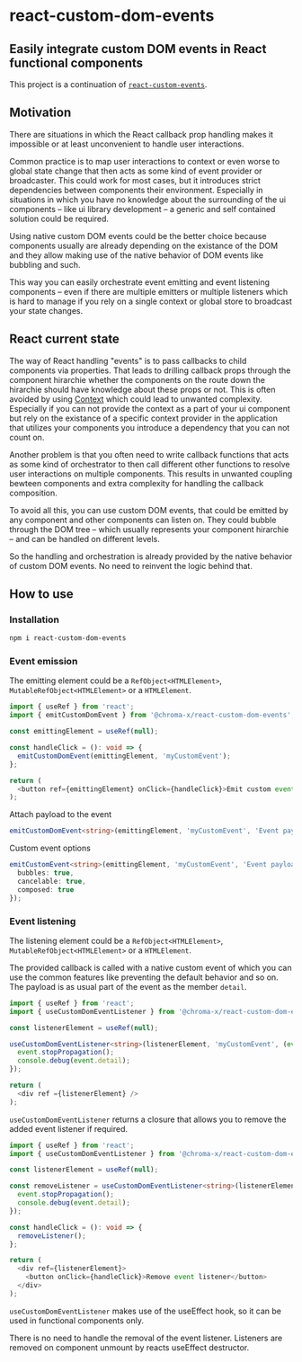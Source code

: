 # react-custom-dom-events

## Easily integrate custom DOM events in React functional components

This project is a continuation of [`react-custom-events`](https://www.npmjs.com/package/react-custom-events). 

## Motivation

There are situations in which the React callback prop handling makes it impossible or at least unconvenient to handle user interactions. 

Common practice is to map user interactions to context or even worse to global state change that then acts as some kind of event provider 
or broadcaster. This could work for most cases, but it introduces strict dependencies between components their environment. Especially in 
situations in which you have no knowledge about the surrounding of the ui components – like ui library development – a generic and self 
contained solution could be required.

Using native custom DOM events could be the better choice because components usually are already depending on the existance of the DOM and 
they allow making use of the native behavior of DOM events like bubbling and such. 

This way you can easily orchestrate event emitting and event listening components – even if there are multiple emitters or multiple 
listeners which is hard to manage if you rely on a single context or global store to broadcast your state changes. 

## React current state

The way of React handling "events" is to pass callbacks to child components via properties. That leads to drilling callback props through 
the component hirarchie whether the components on the route down the hirarchie should have knowledge about these props or not. This is often 
avoided by using [Context](https://reactjs.org/docs/context.html) which could lead to unwanted complexity. Especially if you can not 
provide the context as a part of your ui component but rely on the existance of a specific context provider in the application that utilizes 
your components you introduce a dependency that you can not count on. 

Another problem is that you often need to write callback functions that acts as some kind of orchestrator to then call different other 
functions to resolve user interactions on multiple components. This results in unwanted coupling bewteen components and extra complexity 
for handling the callback composition. 

To avoid all this, you can use custom DOM events, that could be emitted by any component and other components can listen on. They could 
bubble through the DOM tree – which usually represents your component hirarchie – and can be handled on different levels. 

So the handling and orchestration is already provided by the native behavior of custom DOM events. No need to reinvent the logic behind that.

## How to use

### Installation

```sh
npm i react-custom-dom-events
```

### Event emission

The emitting element could be a `RefObject<HTMLElement>`, `MutableRefObject<HTMLElement>` or a `HTMLElement`.

```typescript
import { useRef } from 'react';
import { emitCustomDomEvent } from '@chroma-x/react-custom-dom-events';

const emittingElement = useRef(null);

const handleClick = (): void => {
  emitCustomDomEvent(emittingElement, 'myCustomEvent');
};

return (
  <button ref={emittingElement} onClick={handleClick}>Emit custom event</button>
);
```

Attach payload to the event

```typescript
emitCustomDomEvent<string>(emittingElement, 'myCustomEvent', 'Event payload');
```

Custom event options

```typescript
emitCustomEvent<string>(emittingElement, 'myCustomEvent', 'Event payload', {
  bubbles: true,
  cancelable: true, 
  composed: true
});
```

### Event listening

The listening element could be a `RefObject<HTMLElement>`, `MutableRefObject<HTMLElement>` or a `HTMLElement`.

The provided callback is called with a native custom event of which you can use the common features like preventing the default behavior
and so on. The payload is as usual part of the event as the member `detail`.

```typescript
import { useRef } from 'react';
import { useCustomDomEventListener } from '@chroma-x/react-custom-dom-events';

const listenerElement = useRef(null);

useCustomDomEventListener<string>(listenerElement, 'myCustomEvent', (event): void => {
  event.stopPropagation();
  console.debug(event.detail);
});

return (
  <div ref ={listenerElement} />
);
```

`useCustomDomEventListener` returns a closure that allows you to remove the added event listener if required. 

```typescript
import { useRef } from 'react';
import { useCustomDomEventListener } from '@chroma-x/react-custom-dom-events';

const listenerElement = useRef(null);

const removeListener = useCustomDomEventListener<string>(listenerElement, 'myCustomEvent', (event): void => {
  event.stopPropagation();
  console.debug(event.detail);
});

const handleClick = (): void => {
  removeListener();
};

return (
  <div ref={listenerElement}>
    <button onClick={handleClick}>Remove event listener</button>
  </div>
);
```

`useCustomDomEventListener` makes use of the useEffect hook, so it can be used in functional components only.

There is no need to handle the removal of the event listener. Listeners are removed on component unmount by reacts useEffect destructor.
